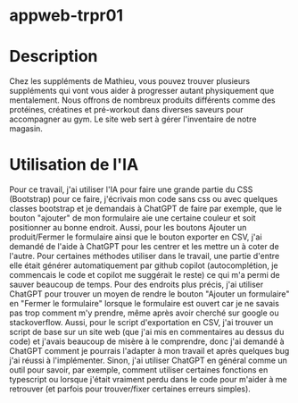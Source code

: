# appweb-trpr01

# Description
Chez les suppléments de Mathieu, vous pouvez trouver plusieurs suppléments qui vont vous aider à progresser autant physiquement que mentalement. Nous offrons de nombreux produits différents comme des protéines, créatines et pré-workout dans diverses saveurs pour accompagner au gym. Le site web sert à gérer l'inventaire de notre magasin. 

# Utilisation de l'IA
Pour ce travail, j'ai utiliser l'IA pour faire une grande partie du CSS (Bootstrap) pour ce faire, j'écrivais mon code sans css ou avec quelques classes bootstrap et je demandais à ChatGPT de faire par exemple, que le bouton "ajouter" de mon formulaire aie une certaine couleur et soit positionner au bonne endroit. Aussi, pour les boutons Ajouter un produit/Fermer le formulaire ainsi que le bouton exporter en CSV, j'ai demandé de l'aide à ChatGPT pour les centrer et les mettre un à coter de l'autre. Pour certaines méthodes utiliser dans le travail, une partie d'entre elle était générer automatiquement par github copilot (autocomplétion, je commencais le code et copilot me suggérait le reste) ce qui m'a permi de sauver beaucoup de temps. Pour des endroits plus précis, j'ai utiliser ChatGPT pour trouver un moyen de rendre le bouton "Ajouter un formulaire" en "Fermer le formulaire" lorsque le formulaire est ouvert car je ne savais pas trop comment m'y prendre, même après avoir cherché sur google ou stackoverflow. Aussi, pour le script d'exportation en CSV, j'ai trouver un script de base sur un site web (que j'ai mis en commentaires au dessus du code) et j'avais beaucoup de misère à le comprendre, donc j'ai demandé à ChatGPT comment je pourrais l'adapter à mon travail et après quelques bug j'ai réussi à l'implémenter. Sinon, j'ai utiliser ChatGPT en général comme un outil pour savoir, par exemple, comment utiliser certaines fonctions en typescript ou lorsque j'était vraiment perdu dans le code pour m'aider à me retrouver (et parfois pour trouver/fixer certaines erreurs simples). 
